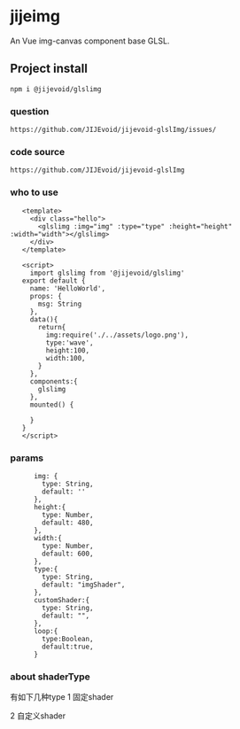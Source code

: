 # jijeimg

An Vue img-canvas component base GLSL.

## Project install
```
npm i @jijevoid/glslimg
```

### question 
```
https://github.com/JIJEvoid/jijevoid-glslImg/issues/
```

### code source
```
https://github.com/JIJEvoid/jijevoid-glslImg
```

### who to use
```
   <template>
     <div class="hello">
       <glslimg :img="img" :type="type" :height="height" :width="width"></glslimg>
     </div>
   </template>
   
   <script>
     import glslimg from '@jijevoid/glslimg'
   export default {
     name: 'HelloWorld',
     props: {
       msg: String
     },
     data(){
       return{
         img:require('./../assets/logo.png'),
         type:'wave',
         height:100,
         width:100,
       }
     },
     components:{
       glslimg
     },
     mounted() {
     
     }
   }
   </script>   
```

### params
```
      img: {
        type: String,
        default: ''
      },
      height:{
        type: Number,
        default: 480,
      },
      width:{
        type: Number,
        default: 600,
      },
      type:{
        type: String,
        default: "imgShader",
      },
      customShader:{
        type: String,
        default: "",
      },
      loop:{
        type:Boolean,
        default:true,
      }
```
### about shaderType
有如下几种type
1 固定shader

2 自定义shader

